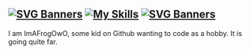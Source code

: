 [![SVG Banners](https://svg-banners.vercel.app/api?type=luminance&text1=💖%20ImAFrogOwO%20💖&width=780&height=100)](https://github.com/Akshay090/svg-banners)
[![My Skills](https://skillicons.dev/icons?i=ts,cs,react,nodejs,js,lua,python,php,html,css,java,rust,c,discord&theme=dark)](https://skillicons.dev)
[![SVG Banners](https://svg-banners.vercel.app/api?type=luminance&text1=About%20Me&width=780&height=100)](https://github.com/Akshay090/svg-banners)
------
I am ImAFrogOwO, some kid on Github wanting to code as a hobby. It is going quite far.
